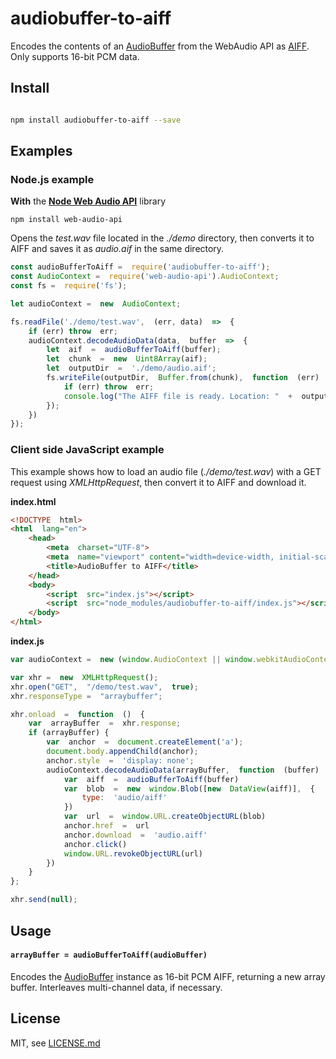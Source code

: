 # audiobuffer-to-aiff

Encodes the contents of an [AudioBuffer](https://developer.mozilla.org/en-US/docs/Web/API/AudioBuffer) from the WebAudio API as [AIFF](https://en.wikipedia.org/wiki/Audio_Interchange_File_Format). Only supports 16-bit PCM data.

  

## Install

  

```sh

npm install audiobuffer-to-aiff --save

```

  

## Examples
### Node.js example
**With** the [**Node Web Audio API**](https://www.npmjs.com/package/web-audio-api) library
```
npm install web-audio-api
```
Opens the *test.wav* file located in the *./demo* directory, then converts it to AIFF and saves it as *audio.aif* in the same directory.  

```js
const audioBufferToAiff =  require('audiobuffer-to-aiff');
const AudioContext =  require('web-audio-api').AudioContext;
const fs =  require('fs');

let audioContext =  new  AudioContext;

fs.readFile('./demo/test.wav',  (err, data)  =>  {
	if (err) throw  err;
	audioContext.decodeAudioData(data,  buffer  =>  {
		let  aif  =  audioBufferToAiff(buffer);
		let  chunk  =  new  Uint8Array(aif);
		let  outputDir  =  './demo/audio.aif';
		fs.writeFile(outputDir,  Buffer.from(chunk),  function  (err)  {
			if (err) throw  err;
			console.log("The AIFF file is ready. Location: "  +  outputDir);
		});
	})
});
```
### Client side JavaScript example
This example shows how to load an audio file (*./demo/test.wav*) with a GET request using *XMLHttpRequest*, then convert it to AIFF and download it.

**index.html**
```html
<!DOCTYPE  html>
<html  lang="en">
	<head>
		<meta  charset="UTF-8">
		<meta  name="viewport" content="width=device-width, initial-scale=1.0">
		<title>AudioBuffer to AIFF</title>
	</head>
	<body>
		<script  src="index.js"></script>
		<script  src="node_modules/audiobuffer-to-aiff/index.js"></script>
	</body>
</html>
```
**index.js**
```js
var audioContext =  new (window.AudioContext || window.webkitAudioContext)()

var xhr =  new  XMLHttpRequest();
xhr.open("GET",  "/demo/test.wav",  true);
xhr.responseType =  "arraybuffer";

xhr.onload  =  function  ()  {
	var  arrayBuffer  =  xhr.response;
	if (arrayBuffer) {
		var  anchor  =  document.createElement('a');
		document.body.appendChild(anchor);
		anchor.style  =  'display: none';
		audioContext.decodeAudioData(arrayBuffer,  function  (buffer)  {
			var  aiff  =  audioBufferToAiff(buffer)
			var  blob  =  new  window.Blob([new  DataView(aiff)],  {
				type:  'audio/aiff'
			})
			var  url  =  window.URL.createObjectURL(blob)
			anchor.href  =  url
			anchor.download  =  'audio.aiff'
			anchor.click()
			window.URL.revokeObjectURL(url)
		})
	}
};

xhr.send(null);
```

  
  

## Usage

#### `arrayBuffer = audioBufferToAiff(audioBuffer)`

Encodes the [AudioBuffer](https://developer.mozilla.org/en-US/docs/Web/API/AudioBuffer) instance as 16-bit PCM AIFF, returning a new array buffer. Interleaves multi-channel data, if necessary. 


## License

MIT, see [LICENSE.md](https://github.com/hunjunior/audiobuffer-to-aiff/blob/master/LICENSE)